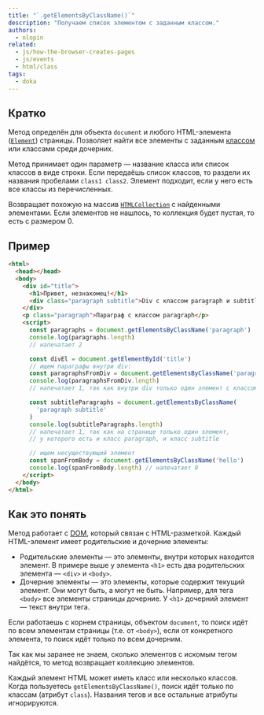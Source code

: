 ```yaml
---
title: "`.getElementsByClassName()`"
description: "Получаем список элементом с заданным классом."
authors:
  - nlopin
related:
  - js/how-the-browser-creates-pages
  - js/events
  - html/class
tags:
  - doka
---
```


## Кратко

Метод определён для объекта `document` и любого HTML-элемента ([`Element`](/js/element/)) страницы. Позволяет найти все элементы с заданным [классом](/html/class/) или классами среди дочерних.

Метод принимает один параметр — название класса или список классов в виде строки. Если передаёшь список классов, то раздели их названия пробелами `class1 class2`. Элемент подходит, если у него есть все классы из перечисленных.

Возвращает похожую на массив [`HTMLCollection`](/js/htmlcollection-and-nodelist/) с найденными элементами. Если элементов не нашлось, то коллекция будет пустая, то есть с размером 0.

## Пример

```html
<html>
  <head></head>
  <body>
    <div id="title">
      <h1>Привет, незнакомец!</h1>
      <div class="paragraph subtitle">Div с классом paragraph и subtitle</div>
    </div>
    <p class="paragraph">Параграф с классом paragraph</p>
    <script>
      const paragraphs = document.getElementsByClassName('paragraph')
      console.log(paragraphs.length)
      // напечатает 2

      const divEl = document.getElementById('title')
      // ищем параграфы внутри div:
      const paragraphsFromDiv = document.getElementsByClassName('paragraph')
      console.log(paragraphsFromDiv.length)
      // напечатает 1, так как внутри div только один элемент с классом paragraph

      const subtitleParagraphs = document.getElementsByClassName(
        'paragraph subtitle'
      )
      console.log(subtitleParagraphs.length)
      // напечатает 1, так как на странице только один элемент,
      // у которого есть и класс paragraph, и класс subtitle

      // ищем несуществующий элемент
      const spanFromBody = document.getElementsByClassName('hello')
      console.log(spanFromBody.length) // напечатает 0
    </script>
  </body>
</html>
```

## Как это понять

Метод работает с [DOM](/js/dom/), который связан с HTML-разметкой. Каждый HTML-элемент имеет родительские и дочерние элементы:

- Родительские элементы — это элементы, внутри которых находится элемент. В примере выше у элемента `<h1>` есть два родительских элемента — `<div>` и `<body>`.
- Дочерние элементы — это элементы, которые содержит текущий элемент. Они могут быть, а могут не быть. Например, для тега `<body>` все элементы страницы дочерние. У `<h1>` дочерний элемент — текст внутри тега.

Если работаешь с корнем страницы, объектом `document`, то поиск идёт по всем элементам страницы (т.е. от `<body>`), если от конкретного элемента, то поиск идёт только по всем дочерним.

Так как мы заранее не знаем, сколько элементов с искомым тегом найдётся, то метод возвращает коллекцию элементов.

Каждый элемент HTML может иметь класс или несколько классов. Когда пользуетесь `getElementsByClassName()`, поиск идёт только по классам (атрибут `class`). Названия тегов и все остальные атрибуты игнорируются.
